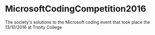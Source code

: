 # MicrosoftCodingCompetition2016
The society's solutions to the Microsoft coding event that took place the 13/10/2016 at Trinity College
